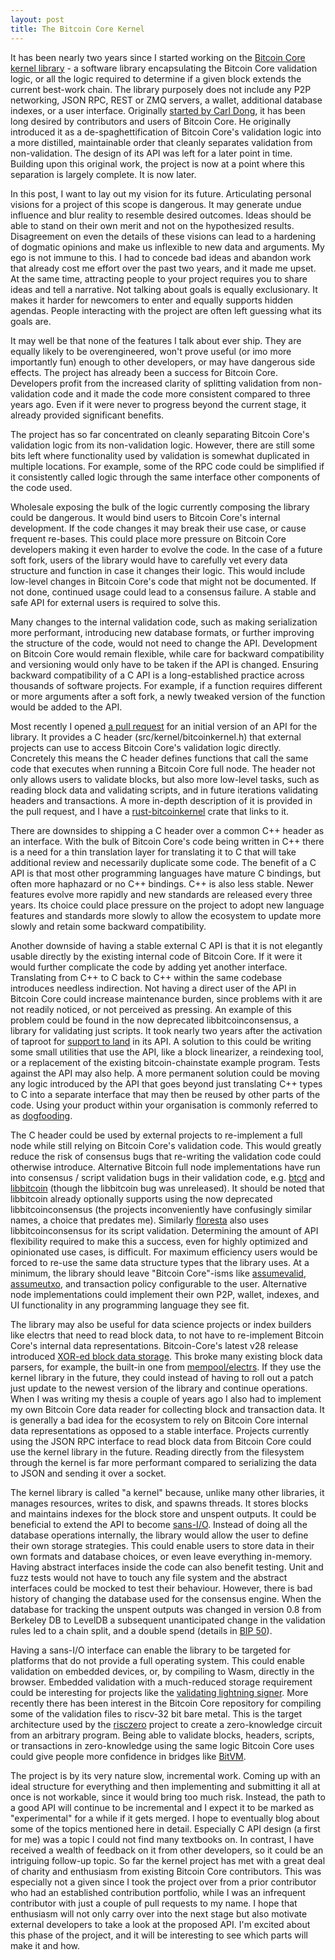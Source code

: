 ```yaml
---
layout: post
title: The Bitcoin Core Kernel
---
```


It has been nearly two years since I started working on the [Bitcoin Core
kernel library](https://github.com/bitcoin/bitcoin/issues/27587) - a software
library encapsulating the Bitcoin Core validation logic, or all the logic
required to determine if a given block extends the current best-work chain.
The library purposely does not include any P2P networking, JSON RPC, REST or
ZMQ servers, a wallet, additional database indexes, or a user interface.
Originally [started by Carl Dong](https://www.youtube.com/watch?v=MdxIkH6GCBs),
it has been long desired by contributors and users of Bitcoin Core. He
originally introduced it as a de-spaghettification of Bitcoin Core's validation
logic into a more distilled, maintainable order that cleanly separates
validation from non-validation. The design of its API was left for a later
point in time.  Building upon this original work, the project is now at a point
where this separation is largely complete. It is now later.

In this post, I want to lay out my vision for its future. Articulating personal
visions for a project of this scope is dangerous. It may generate undue
influence and blur reality to resemble desired outcomes. Ideas should be able
to stand on their own merit and not on the hypothesized results. Disagreement
on even the details of these visions can lead to a hardening of dogmatic
opinions and make us inflexible to new data and arguments. My ego is not immune
to this. I had to concede bad ideas and abandon work that already cost me
effort over the past two years, and it made me upset. At the same time,
attracting people to your project requires you to share ideas and tell a
narrative. Not talking about goals is equally exclusionary. It makes it harder
for newcomers to enter and equally supports hidden agendas. People interacting
with the project are often left guessing what its goals are.

It may well be that none of the features I talk about ever ship. They are
equally likely to be overengineered, won't prove useful (or imo more
importantly fun) enough to other developers, or may have dangerous side
effects. The project has already been a success for Bitcoin Core. Developers
profit from the increased clarity of splitting validation from non-validation
code and it made the code more consistent compared to three years ago. Even if
it were never to progress beyond the current stage, it already provided
significant benefits.

The project has so far concentrated on cleanly separating Bitcoin Core's
validation logic from its non-validation logic. However, there are still some
bits left where functionality used by validation is somewhat duplicated in
multiple locations. For example, some of the RPC code could be simplified if it
consistently called logic through the same interface other components of the
code used.

Wholesale exposing the bulk of the logic currently composing the library could
be dangerous. It would bind users to Bitcoin Core's internal development. If
the code changes it may break their use case, or cause frequent re-bases. This
could place more pressure on Bitcoin Core developers making it even harder to
evolve the code. In the case of a future soft fork, users of the library would
have to carefully vet every data structure and function in case it changes
their logic. This would include low-level changes in Bitcoin Core's code that
might not be documented. If not done, continued usage could lead to a consensus
failure. A stable and safe API for external users is required to solve this.

Many changes to the internal validation code, such as making serialization more
performant, introducing new database formats, or further improving the
structure of the code, would not need to change the API. Development on Bitcoin
Core would remain flexible, while care for backward compatibility and
versioning would only have to be taken if the API is changed. Ensuring
backward compatibility of a C API is a long-established practice across
thousands of software projects. For example, if a function requires different
or more arguments after a soft fork, a newly tweaked version of the function
would be added to the API.

Most recently I opened [a pull
request](https://github.com/bitcoin/bitcoin/pull/30595) for an initial version
of an API for the library. It provides a C header (src/kernel/bitcoinkernel.h)
that external projects can use to access Bitcoin Core's validation logic
directly. Concretely this means the C header defines functions that call the
same code that executes when running a Bitcoin Core full node. The header not
only allows users to validate blocks, but also more low-level tasks, such as
reading block data and validating scripts, and in future iterations validating
headers and transactions. A more in-depth description of it is provided in the
pull request, and I have a
[rust-bitcoinkernel](https://github.com/TheCharlatan/rust-bitcoinkernel) crate
that links to it.

There are downsides to shipping a C header over a common C++ header as an
interface. With the bulk of Bitcoin Core's code being written in C++ there is a
need for a thin translation layer for translating it to C that will take
additional review and necessarily duplicate some code. The benefit of a C API
is that most other programming languages have mature C bindings, but often more
haphazard or no C++ bindings. C++ is also less stable. Newer features evolve
more rapidly and new standards are released every three years. Its choice could
place pressure on the project to adopt new language features and standards more
slowly to allow the ecosystem to update more slowly and retain some backward
compatibility.

Another downside of having a stable external C API is that it is not elegantly
usable directly by the existing internal code of Bitcoin Core. If it were it
would further complicate the code by adding yet another interface. Translating
from C++ to C back to C++ within the same codebase introduces needless
indirection. Not having a direct user of the API in Bitcoin Core could increase
maintenance burden, since problems with it are not readily noticed, or not
perceived as pressing. An example of this problem could be found in the now
deprecated libbitcoinconsensus, a library for validating just scripts. It took
nearly two years after the activation of taproot for [support to
land](https://github.com/bitcoin/bitcoin/pull/28539) in its API. A solution to
this could be writing some small utilities that use the API, like a block
linearizer, a reindexing tool, or a replacement of the existing
bitcoin-chainstate example program. Tests against the API may also help. A more
permanent solution could be moving any logic introduced by the API that goes
beyond just translating C++ types to C into a separate interface that may then
be reused by other parts of the code. Using your product within your
organisation is commonly referred to as
[dogfooding](https://en.wikipedia.org/wiki/Eating_your_own_dog_food).

The C header could be used by external projects to re-implement a full node
while still relying on Bitcoin Core's validation code. This would greatly
reduce the risk of consensus bugs that re-writing the validation code could
otherwise introduce. Alternative Bitcoin full node implementations have run
into consensus / script validation bugs in their validation code, e.g.
[btcd](https://delvingbitcoin.org/t/cve-2024-38365-public-disclosure-btcd-findanddelete-bug/1184)
and [libbitcoin](https://github.com/libbitcoin/libbitcoin-system/issues/1526)
(though the libbitcoin bug was unreleased). It should be noted that libbitcoin
already optionally supports using the now deprecated libbitcoinconsensus (the
projects inconveniently have confusingly similar names, a choice that predates
me). Similarly
[floresta](https://github.com/vinteumorg/Floresta/blob/master/florestad/Cargo.toml#L21)
also uses libbitcoinconsensus for its script validation. Determining the amount
of API flexibility required to make this a success, even for highly optimized
and opinionated use cases, is difficult. For maximum efficiency users would be
forced to re-use the same data structure types that the library uses. At a
minimum, the library should leave "Bitcoin Core"-isms like
[assumevalid](https://bitcoin.stackexchange.com/questions/88652/does-assumevalid-lower-the-security-of-bitcoin),
[assumeutxo](https://bitcoinops.org/en/topics/assumeutxo/), and transaction
policy configurable to the user. Alternative node implementations could
implement their own P2P, wallet, indexes, and UI functionality in any
programming language they see fit.

The library may also be useful for data science projects or index builders like
electrs that need to read block data, to not have to re-implement Bitcoin
Core's internal data representations. Bitcoin-Core's latest v28 release
introduced [XOR-ed block data
storage](https://github.com/bitcoin/bitcoin/pull/28052). This broke many
existing block data parsers, for example, the built-in one from
[mempool/electrs](https://github.com/mempool/electrs/pull/101). If they use the
kernel library in the future, they could instead of having to roll out a patch
just update to the newest version of the library and continue operations. When
I was writing my thesis a couple of years ago I also had to implement my own
Bitcoin Core data reader for collecting block and transaction data. It is
generally a bad idea for the ecosystem to rely on Bitcoin Core internal data
representations as opposed to a stable interface. Projects currently using the
JSON RPC interface to read block data from Bitcoin Core could use the kernel
library in the future. Reading directly from the filesystem through the kernel
is far more performant compared to serializing the data to JSON and sending it
over a socket.

The kernel library is called "a kernel" because, unlike many other libraries,
it manages resources, writes to disk, and spawns threads. It stores blocks and
maintains indexes for the block store and unspent outputs. It could be
beneficial to extend the API to become
[sans-I/O](https://sans-io.readthedocs.io/how-to-sans-io.html). Instead of
doing all the database operations internally, the library would allow the user
to define their own storage strategies. This could enable users to store data
in their own formats and database choices, or even leave everything in-memory.
Having abstract interfaces inside the code can also benefit testing. Unit and
fuzz tests would not have to touch any file system and the abstract interfaces
could be mocked to test their behaviour. However, there is bad history of
changing the database used for the consensus engine. When the database for
tracking the unspent outputs was changed in version 0.8 from Berkeley DB to
LevelDB a subsequent unanticipated change in the validation rules led to a
chain split, and a double spend (details in [BIP
50](https://github.com/bitcoin/bips/blob/master/bip-0050.mediawiki)).

Having a sans-I/O interface can enable the library to be targeted for platforms
that do not provide a full operating system. This could enable validation on
embedded devices, or, by compiling to Wasm, directly in the browser. Embedded
validation with a much-reduced storage requirement could be interesting for
projects like the [validating lightning
signer](https://gitlab.com/lightning-signer/validating-lightning-signer). More
recently there has been interest in the Bitcoin Core repository for compiling
some of the validation files to riscv-32 bit bare metal. This is the target
architecture used by the [risczero](https://risczero.com/) project to create a
zero-knowledge circuit from an arbitrary program. Being able to validate
blocks, headers, scripts, or transactions in zero-knowledge using the same
logic Bitcoin Core uses could give people more confidence in bridges like
[BitVM](https://bitvm.org/).

The project is by its very nature slow, incremental work. Coming up with an
ideal structure for everything and then implementing and submitting it all at
once is not workable, since it would bring too much risk. Instead, the path to
a good API will continue to be incremental and I expect it to be marked as
"experimental" for a while if it gets merged. I hope to eventually blog about
some of the topics mentioned here in detail. Especially C API design (a first
for me) was a topic I could not find many textbooks on. In contrast, I have
received a wealth of feedback on it from other developers, so it could be an
intriguing follow-up topic. So far the kernel project has met with a great deal
of charity and enthusiasm from existing Bitcoin Core contributors. This was
especially not a given since I took the project over from a prior contributor
who had an established contribution portfolio, while I was an infrequent
contributor with just a couple of pull requests to my name. I hope that
enthusiasm will not only carry over into the next stage but also motivate
external developers to take a look at the proposed API. I'm excited about this
phase of the project, and it will be interesting to see which parts will make
it and how. 

